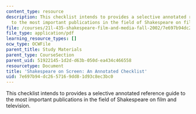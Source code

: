 ```yaml
---
content_type: resource
description: This checklist intends to provides a selective annotated reference guide
  to the most important publications in the field of Shakespeare on film and television.
file: /courses/21l-435-shakespeare-film-and-media-fall-2002/7e697b94dc2657169dd81d93c8ec3bc0_f02onscreen.pdf
file_type: application/pdf
learning_resource_types: []
ocw_type: OCWFile
parent_title: Study Materials
parent_type: CourseSection
parent_uid: 51922145-1d2d-d63b-050d-ea434c466558
resourcetype: Document
title: 'Shakespeare on Screen: An Annotated Checklist'
uid: 7e697b94-dc26-5716-9dd8-1d93c8ec3bc0
---
```

This checklist intends to provides a selective annotated reference guide to the most important publications in the field of Shakespeare on film and television.

